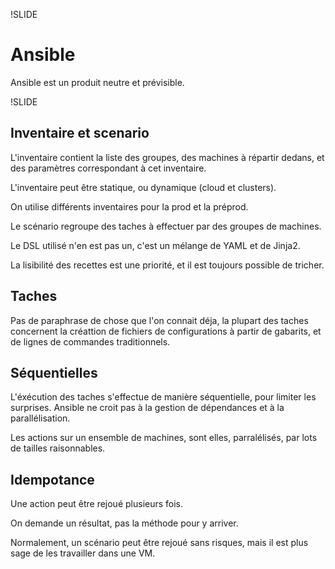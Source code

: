 
!SLIDE

Ansible
=======

Ansible est un produit neutre et prévisible.

!SLIDE

Inventaire et scenario
----------------------

L'inventaire contient la liste des groupes, des machines à répartir dedans, et des paramètres correspondant à cet inventaire.

L'inventaire peut être statique, ou dynamique (cloud et clusters).

On utilise différents inventaires pour la prod et la préprod.

Le scénario regroupe des taches à effectuer par des groupes de machines.

Le DSL utilisé n'en est pas un, c'est un mélange de YAML et de Jinja2.

La lisibilité des recettes est une priorité, et il est toujours possible de tricher.


Taches
------

Pas de paraphrase de chose que l'on connait déja, la plupart des taches concernent la créattion de fichiers de configurations à partir de gabarits, et de lignes de commandes traditionnels.

Séquentielles
-------------

L'éxécution des taches s'effectue de manière séquentielle, pour limiter les surprises. Ansible ne croit pas à la gestion de dépendances et à la parallélisation.

Les actions sur un ensemble de machines, sont elles, parralélisés, par lots de tailles raisonnables.

Idempotance
-----------

Une action peut être rejoué plusieurs fois.

On demande un résultat, pas la méthode pour y arriver.

Normalement, un scénario peut être rejoué sans risques, mais il est plus sage de les travailler dans une VM.

